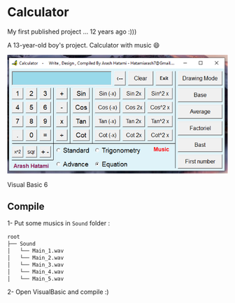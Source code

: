 # Calculator

My first published project ... 12 years ago :)))

A 13-year-old boy's project. Calculator with music 😄

![banner](screenshot.png)

Visual Basic 6

## Compile

1- Put some musics in `Sound` folder :

    root
    ├── Sound
    │   └── Main_1.wav
    │   └── Main_2.wav
    │   └── Main_3.wav
    │   └── Main_4.wav
    │   └── Main_5.wav

2- Open VisualBasic and compile :)
